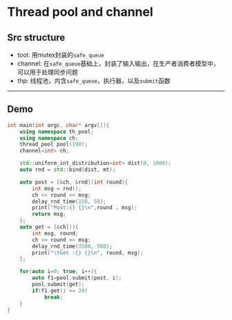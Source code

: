 # Thread pool and channel

## Src structure

- tool: 用mutex封装的`safe_queue`
- channel: 在`safe_queue`基础上，封装了输入输出，在生产者消费者模型中，可以用于处理同步问题
- thp: 线程池，内含`safe_queue`，执行器，以及`submit`函数

----

## Demo
```cpp
int main(int argc, char* argv[]){
    using namespace th_pool;
    using namespace ch;
    thread_pool pool(100);
    channel<int> ch;

    std::uniform_int_distribution<int> dist(0, 1000);
    auto rnd = std::bind(dist, mt);

    auto post = [&ch, &rnd](int round){
        int msg = rnd();
        ch << round << msg;
        delay_rnd_time(150, 50);
        print("Post:{} {}\n",round , msg);
        return msg;
    };
    auto get = [&ch](){
        int msg, round;
        ch >> round >> msg;
        delay_rnd_time(3500, 500);
        print("\tGet :{} {}\n", round, msg);
    };

    for(auto i=0; true; i++){
        auto f1=pool.submit(post, i);
        pool.submit(get);
        if(f1.get() <= 20)
            break;
    }
}
```


